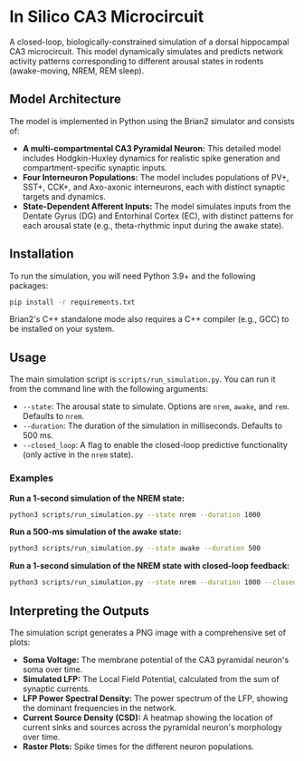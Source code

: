 # In Silico CA3 Microcircuit

A closed-loop, biologically-constrained simulation of a dorsal hippocampal CA3 microcircuit. This model dynamically simulates and predicts network activity patterns corresponding to different arousal states in rodents (awake-moving, NREM, REM sleep).

## Model Architecture

The model is implemented in Python using the Brian2 simulator and consists of:

*   **A multi-compartmental CA3 Pyramidal Neuron:** This detailed model includes Hodgkin-Huxley dynamics for realistic spike generation and compartment-specific synaptic inputs.
*   **Four Interneuron Populations:** The model includes populations of PV+, SST+, CCK+, and Axo-axonic interneurons, each with distinct synaptic targets and dynamics.
*   **State-Dependent Afferent Inputs:** The model simulates inputs from the Dentate Gyrus (DG) and Entorhinal Cortex (EC), with distinct patterns for each arousal state (e.g., theta-rhythmic input during the awake state).

## Installation

To run the simulation, you will need Python 3.9+ and the following packages:

```bash
pip install -r requirements.txt
```

Brian2's C++ standalone mode also requires a C++ compiler (e.g., GCC) to be installed on your system.

## Usage

The main simulation script is `scripts/run_simulation.py`. You can run it from the command line with the following arguments:

*   `--state`: The arousal state to simulate. Options are `nrem`, `awake`, and `rem`. Defaults to `nrem`.
*   `--duration`: The duration of the simulation in milliseconds. Defaults to 500 ms.
*   `--closed_loop`: A flag to enable the closed-loop predictive functionality (only active in the `nrem` state).

### Examples

**Run a 1-second simulation of the NREM state:**
```bash
python3 scripts/run_simulation.py --state nrem --duration 1000
```

**Run a 500-ms simulation of the awake state:**
```bash
python3 scripts/run_simulation.py --state awake --duration 500
```

**Run a 1-second simulation of the NREM state with closed-loop feedback:**
```bash
python3 scripts/run_simulation.py --state nrem --duration 1000 --closed_loop
```

## Interpreting the Outputs

The simulation script generates a PNG image with a comprehensive set of plots:

*   **Soma Voltage:** The membrane potential of the CA3 pyramidal neuron's soma over time.
*   **Simulated LFP:** The Local Field Potential, calculated from the sum of synaptic currents.
*   **LFP Power Spectral Density:** The power spectrum of the LFP, showing the dominant frequencies in the network.
*   **Current Source Density (CSD):** A heatmap showing the location of current sinks and sources across the pyramidal neuron's morphology over time.
*   **Raster Plots:** Spike times for the different neuron populations.

